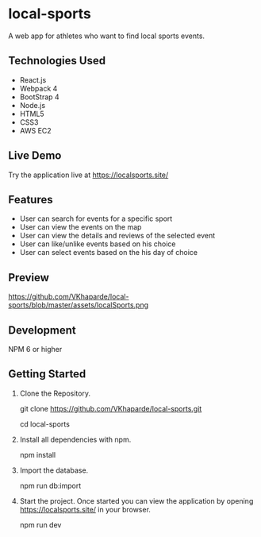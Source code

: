 #  local-sports
A web app for athletes who want to find local sports events.
## Technologies Used
* React.js
* Webpack 4
* BootStrap 4
* Node.js
* HTML5
* CSS3
* AWS EC2
## Live Demo
Try the application live at https://localsports.site/
## Features
* User can search for events for a specific sport
* User can view the events on the map
* User can view the details and reviews of the selected event
* User can like/unlike events based on his choice
* User can select events based on the his day of choice
## Preview
https://github.com/VKhaparde/local-sports/blob/master/assets/localSports.png
## Development
NPM 6 or higher
## Getting Started
1. Clone the Repository.

    git clone https://github.com/VKhaparde/local-sports.git
  
    cd local-sports
  
2. Install all dependencies with npm.

    npm install
  
3. Import the database.

    npm run db:import
  
4. Start the project. Once started you can view the application by opening https://localsports.site/ in your browser.  

    npm run dev
  
